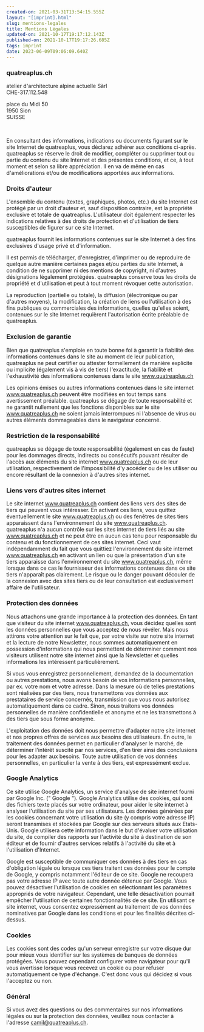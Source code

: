 ```yaml
---
created-on: 2021-03-31T13:54:15.555Z
layout: "[imprint].html"
slug: mentions-legales
title: Mentions Légales
updated-on: 2021-10-17T19:17:12.143Z
published-on: 2021-10-17T19:17:26.685Z
tags: imprint
date: 2023-06-09T09:06:09.640Z
---
```

### quatreaplus.ch

atelier d'architecture alpine actuelle Sàrl\
CHE-317.112.548  

place du Midi 50\
1﻿950 Sion\
SUISSE

‍

En consultant des informations, indications ou documents figurant sur le site Internet de quatreaplus, vous déclarez adhérer aux conditions ci-après. quatreaplus se réserve le droit de modifier, compléter ou supprimer tout ou partie du contenu du site Internet et des présentes conditions, et ce, à tout moment et selon sa libre appréciation. Il en va de même en cas d'améliorations et/ou de modifications apportées aux informations.

### **Droits d'auteur**

L'ensemble du contenu (textes, graphiques, photos, etc.) du site Internet est protégé par un droit d'auteur et, sauf disposition contraire, est la propriété exclusive et totale de quatreaplus. L'utilisateur doit également respecter les indications relatives à des droits de protection et d'utilisation de tiers susceptibles de figurer sur ce site Internet.

quatreaplus fournit les informations contenues sur le site Internet à des fins exclusives d'usage privé et d'information.

Il est permis de télécharger, d'enregistrer, d'imprimer ou de reproduire de quelque autre manière certaines pages et/ou parties du site Internet, à condition de ne supprimer ni des mentions de copyright, ni d'autres désignations légalement protégées. quatreaplus conserve tous les droits de propriété et d'utilisation et peut à tout moment révoquer cette autorisation.

La reproduction (partielle ou totale), la diffusion (électronique ou par d'autres moyens), la modification, la création de liens ou l'utilisation à des fins publiques ou commerciales des informations, quelles qu'elles soient, contenues sur le site Internet requièrent l'autorisation écrite préalable de quatreaplus.

### **Exclusion de garantie**

Bien que quatreaplus s'emploie en toute bonne foi à garantir la fiabilité des informations contenues dans le site au moment de leur publication, quatreaplus ne peut certifier ou attester formellement de manière explicite ou implicite (également vis à vis de tiers) l'exactitude, la fiabilité et l'exhaustivité des informations contenues dans le site www.quatreaplus.ch

Les opinions émises ou autres informations contenues dans le site internet www.quatreaplus.ch peuvent être modifiées en tout temps sans avertissement préalable. quatreaplus se dégage de toute responsabilité et ne garantit nullement que les fonctions disponibles sur le site www.quatreaplus.ch ne soient jamais interrompues ni l'absence de virus ou autres éléments dommageables dans le navigateur concerné.

### **Restriction de la responsabilité**

quatreaplus se dégage de toute responsabilité (également en cas de faute) pour les dommages directs, indirects ou consécutifs pouvant résulter de l'accès aux éléments du site internet www.quatreaplus.ch ou de leur utilisation, respectivement de l'impossibilité d'y accéder ou de les utiliser ou encore résultant de la connexion à d'autres sites internet.

### **Liens vers d'autres sites internet**

Le site internet www.quatreaplus.ch contient des liens vers des sites de tiers qui peuvent vous intéresser. En activant ces liens, vous quittez éventuellement le site www.quatreaplus.ch ou des fenêtres de sites tiers apparaissent dans l'environnement du site www.quatreaplus.ch. quatreaplus n'a aucun contrôle sur les sites internet de tiers liés au site www.quatreaplus.ch et ne peut être en aucun cas tenu pour responsable du contenu et du fonctionnement de ces sites internet. Ceci vaut indépendamment du fait que vous quittiez l'environnement du site internet www.quatreaplus.ch en activant un lien ou que la présentation d'un site tiers apparaisse dans l'environnement du site www.quatreaplus.ch, même lorsque dans ce cas le fournisseur des informations contenues dans ce site tiers n'apparaît pas clairement. Le risque ou le danger pouvant découler de la connexion avec des sites tiers ou de leur consultation est exclusivement affaire de l'utilisateur.

### **Protection des données**

Nous attachons une grande importance à la protection des données. En tant que visiteur du site internet www.quatreaplus.ch, vous décidez quelles sont les données personnelles que vous acceptez de nous révéler. Mais nous attirons votre attention sur le fait que, par votre visite sur notre site internet et la lecture de notre Newsletter, nous sommes automatiquement en possession d'informations qui nous permettent de déterminer comment nos visiteurs utilisent notre site internet ainsi que la Newsletter et quelles informations les intéressent particulièrement.

Si vous vous enregistrez personnellement, demandez de la documentation ou autres prestations, nous avons besoin de vos informations personnelles, par ex. votre nom et votre adresse. Dans la mesure où de telles prestations sont réalisées par des tiers, nous transmettons vos données aux prestataires de service concernés, transmission que vous nous autorisez automatiquement dans ce cadre. Sinon, nous traitons vos données personnelles de manière confidentielle et anonyme et ne les transmettons à des tiers que sous forme anonyme.

L'exploitation des données doit nous permettre d'adapter notre site internet et nos propres offres de services aux besoins des utilisateurs. En outre, le traitement des données permet en particulier d'analyser le marché, de déterminer l'intérêt suscité par nos services, d'en tirer ainsi des conclusions pour les adapter aux besoins. Toute autre utilisation de vos données personnelles, en particulier la vente à des tiers, est expressément exclue.

### **Google Analytics**

Ce site utilise Google Analytics, un service d'analyse de site internet fourni par Google Inc. (" Google "). Google Analytics utilise des cookies, qui sont des fichiers texte placés sur votre ordinateur, pour aider le site internet à analyser l'utilisation du site par ses utilisateurs. Les données générées par les cookies concernant votre utilisation du site (y compris votre adresse IP) seront transmises et stockées par Google sur des serveurs situés aux Etats-Unis. Google utilisera cette information dans le but d'évaluer votre utilisation du site, de compiler des rapports sur l'activité du site à destination de son éditeur et de fournir d'autres services relatifs à l'activité du site et à l'utilisation d'Internet.

Google est susceptible de communiquer ces données à des tiers en cas d'obligation légale ou lorsque ces tiers traitent ces données pour le compte de Google, y compris notamment l'éditeur de ce site. Google ne recoupera pas votre adresse IP avec toute autre donnée détenue par Google. Vous pouvez désactiver l'utilisation de cookies en sélectionnant les paramètres appropriés de votre navigateur. Cependant, une telle désactivation pourrait empêcher l'utilisation de certaines fonctionnalités de ce site. En utilisant ce site internet, vous consentez expressément au traitement de vos données nominatives par Google dans les conditions et pour les finalités décrites ci-dessus.

### **Cookies**

Les cookies sont des codes qu'un serveur enregistre sur votre disque dur pour mieux vous identifier sur les systèmes de banques de données protégées. Vous pouvez cependant configurer votre navigateur pour qu'il vous avertisse lorsque vous recevez un cookie ou pour refuser automatiquement ce type d'échange. C'est donc vous qui décidez si vous l'acceptez ou non.

### **Général**

Si vous avez des questions ou des commentaires sur nos informations légales ou sur la protection des données, veuillez nous contacter à l'adresse camil@quatreaplus.ch.
